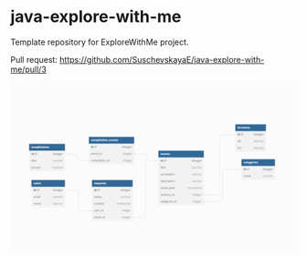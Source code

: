 # java-explore-with-me
Template repository for ExploreWithMe project.

Pull request: https://github.com/SuschevskayaE/java-explore-with-me/pull/3

![img.png](img.png)